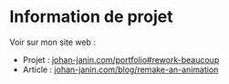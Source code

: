 # Information de projet

Voir sur mon site web :

* Projet : [johan-janin.com/portfolio#rework-beaucoup](https://johan-janin.com/portfolio#rework-beaucoup)
* Article : [johan-janin.com/blog/remake-an-animation](https://johan-janin.com/blog/remake-an-animation)
